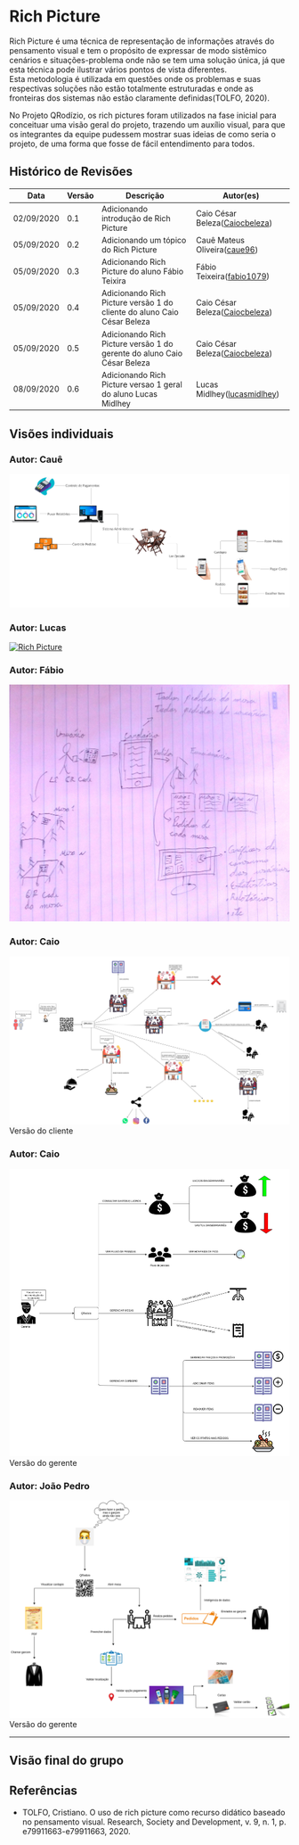 
# Rich Picture

<p>Rich Picture é uma técnica de representação de informações através do pensamento visual e tem o propósito de expressar de modo sistêmico cenários e situações-problema onde não se tem uma solução única, já que esta técnica pode ilustrar vários pontos de vista diferentes.<br>
Esta metodologia é utilizada em questões onde os problemas e suas respectivas soluções não estão totalmente estruturadas e onde as fronteiras dos sistemas não estão claramente definidas(TOLFO, 2020).</p>
<p> No Projeto QRodízio, os rich pictures foram utilizados na fase inicial para conceituar uma visão geral do projeto, trazendo um auxílio visual, para que os integrantes da equipe pudessem mostrar suas ideias de como seria o projeto, de uma forma que fosse de fácil entendimento para todos.

## Histórico de Revisões

<table>
  <thead>
    <tr>
      <th>Data</th>
      <th>Versão</th>
      <th>Descrição</th>
      <th>Autor(es)</th>
    </tr>
  </thead>
  <tbody>
    <tr>
      <td>02/09/2020</td>
      <td>0.1</td>
      <td>Adicionando introdução de Rich Picture</td>
      <td>
        Caio César Beleza(<a target="blank" href="https://github.com/Caiocbeleza">Caiocbeleza</a>)
      </td>
    </tr>
    <tr>
      <td>05/09/2020</td>
      <td>0.2</td>
      <td>Adicionando um tópico do Rich Picture</td>
      <td>
        Cauê Mateus Oliveira(<a target="blank" href="https://github.com/caue96">caue96</a>)
      </td>
    </tr>
    <tr>
      <td>05/09/2020</td>
      <td>0.3</td>
      <td>Adicionando Rich Picture do aluno Fábio Teixira</td>
      <td>
        Fábio Teixeira(<a target="blank" href="https://github.com/fabio1079">fabio1079</a>)
      </td>
    </tr>
    <tr>
      <td>05/09/2020</td>
      <td>0.4</td>
      <td>Adicionando Rich Picture versão 1 do cliente do aluno Caio César Beleza</td>
      <td>
        Caio César Beleza(<a target="blank" href="https://github.com/Caiocbeleza">Caiocbeleza</a>)
      </td>
    </tr>
    <tr>
      <td>05/09/2020</td>
      <td>0.5</td>
      <td>Adicionando Rich Picture versão 1 do gerente do aluno Caio César Beleza</td>
      <td>
        Caio César Beleza(<a target="blank" href="https://github.com/Caiocbeleza">Caiocbeleza</a>)
      </td>
    </tr>
        <tr>
      <td>08/09/2020</td>
      <td>0.6</td>
      <td>Adicionando Rich Picture versao 1 geral do aluno Lucas Midlhey</td>
      <td>
        Lucas Midlhey(<a target="blank" href="https://github.com/lucasmidlhey">lucasmidlhey</a>)
      </td>
    </tr>
  </tbody>
</table>

## Visões individuais

### Autor: Cauê
[![Rich Picture](../images/richpictute/rich_picture_caue.png)](https://ibb.co/zNzBpWH)

### Autor: Lucas
[![Rich Picture](../images/richpictute/rich_picture_lucas.png)](https://ibb.co/fkRvccF)


### Autor: Fábio

[![Rich Picture](../images/richpictute/rich_picture_fabio.jpg)](https://ibb.co/qFh9bXH)

### Autor: Caio

[![Rich Picture](../images/richpictute/rich_picture_QRodizio_cliente.png)](https://ibb.co/LtwQd26)
Versão do cliente

### Autor: Caio

[![Rich Picture](../images/richpictute/rich_picture_Qrodizio_gerente.png)](https://ibb.co/2s8KLLN)
Versão do gerente

### Autor: João Pedro

[![Rich Picture](../images/richpictute/RichPicture.png)](https://ibb.co/Qcq8yJf)
Versão do gerente

---

## Visão final do grupo


## Referências
<ul>
  <li>TOLFO, Cristiano. O uso de rich picture como recurso didático baseado no pensamento visual. Research, Society and Development, v. 9, n. 1, p. e79911663-e79911663, 2020.</li>
</ul>
